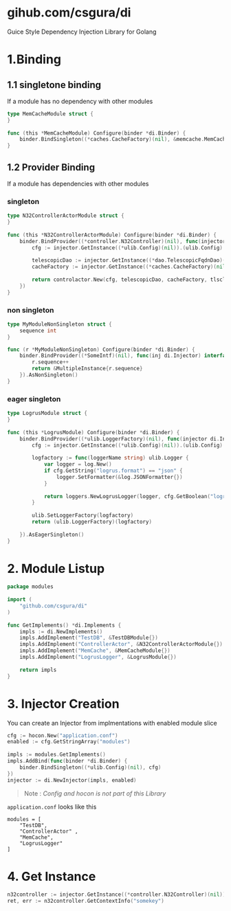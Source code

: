 # gihub.com/csgura/di
Guice Style Dependency Injection Library for Golang

# 1.Binding
## 1.1 singletone binding
If a module has no dependency with other modules
```go
type MemCacheModule struct {
}
 
func (this *MemCacheModule) Configure(binder *di.Binder) {
    binder.BindSingleton((*caches.CacheFactory)(nil), &memcache.MemCacheFactory{})
}
```

## 1.2 Provider Binding
If a module has dependencies with other modules

### singleton
```go
type N32ControllerActorModule struct {
}
 
func (this *N32ControllerActorModule) Configure(binder *di.Binder) {
    binder.BindProvider((*controller.N32Controller)(nil), func(injector di.Injector) interface{} {
        cfg := injector.GetInstance((*ulib.Config)(nil)).(ulib.Config)
 
        telescopicDao := injector.GetInstance((*dao.TelescopicFqdnDao)(nil)).(dao.TelescopicFqdnDao)   
        cacheFactory := injector.GetInstance((*caches.CacheFactory)(nil)).(caches.CacheFactory)
 
        return controlactor.New(cfg, telescopicDao, cacheFactory, tlsclient)
    })
}
```

### non singleton
```go
type MyModuleNonSingleton struct {
	sequence int
}

func (r *MyModuleNonSingleton) Configure(binder *di.Binder) {
	binder.BindProvider((*SomeIntf)(nil), func(inj di.Injector) interface{} {
		r.sequence++
		return &MultipleInstance{r.sequence}
	}).AsNonSingleton()
}
```

### eager singleton
```go
type LogrusModule struct {
}
 
func (this *LogrusModule) Configure(binder *di.Binder) {
    binder.BindProvider((*ulib.LoggerFactory)(nil), func(injector di.Injector) interface{} {
        cfg := injector.GetInstance((*ulib.Config)(nil)).(ulib.Config)
 
        logfactory := func(loggerName string) ulib.Logger {
            var logger = log.New()
            if cfg.GetString("logrus.format") == "json" {
                logger.SetFormatter(&log.JSONFormatter{})
            }
 
            return loggers.NewLogrusLogger(logger, cfg.GetBoolean("logrus.print-caller"))
        }
 
        ulib.SetLoggerFactory(logfactory)
        return (ulib.LoggerFactory)(logfactory)
 
    }).AsEagerSingleton()
}
```

# 2. Module Listup
```go
package modules
 
import (
    "github.com/csgura/di"
)
 
func GetImplements() *di.Implements {
    impls := di.NewImplements()
    impls.AddImplement("TestDB", &TestDBModule{})
    impls.AddImplement("ControllerActor", &N32ControllerActorModule{})
    impls.AddImplement("MemCache", &MemCacheModule{})
    impls.AddImplement("LogrusLogger", &LogrusModule{})
 
    return impls
}
```

# 3. Injector Creation
You can create an Injector from implmentations with enabled module slice
```go
cfg := hocon.New("application.conf")
enabled := cfg.GetStringArray("modules")
 
impls := modules.GetImplements()
impls.AddBind(func(binder *di.Binder) {
    binder.BindSingleton((*ulib.Config)(nil), cfg)
})
injector := di.NewInjector(impls, enabled)
```
> Note : *Config and hocon is not part of this Library*

`application.conf` looks like this 
```
modules = [
    "TestDB",
    "ControllerActor" ,
    "MemCache",
    "LogrusLogger"
]
```

# 4. Get Instance
```go
n32controller := injector.GetInstance((*controller.N32Controller)(nil)).(controller.N32Controller)
ret, err := n32controller.GetContextInfo("somekey")
```

